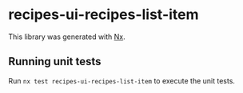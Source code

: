 # recipes-ui-recipes-list-item

This library was generated with [Nx](https://nx.dev).

## Running unit tests

Run `nx test recipes-ui-recipes-list-item` to execute the unit tests.
